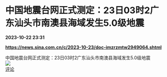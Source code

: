 # 中国地震台网正式测定：23日03时2广东汕头市南澳县海域发生5.0级地震

**2023-10-22 23:31**

**https://news.sina.com.cn/c/2023-10-23/doc-imzrzmtw2949064.shtml**

中国地震台网正式测定：23日03时2广东汕头市南澳县海域发生5.0级地震  
![](https://img3.chouti.com/CHOUTI_231023_36114029FB124D8D877D2A88C48EC08D.jpg)  
[评论](https://m.chouti.com/link/40371730)